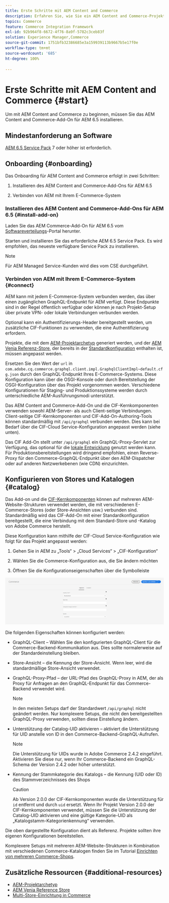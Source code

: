 ```yaml
---
title: Erste Schritte mit AEM Content and Commerce
description: Erfahren Sie, wie Sie ein AEM Content and Commerce-Projekt bereitstellen.
topics: Commerce
feature: Commerce Integration Framework
exl-id: 92b964f8-6672-4f76-8a9f-5782c3ceb83f
solution: Experience Manager,Commerce
source-git-commit: 1751bfb32386685e3a159939113b9667b5e17f0e
workflow-type: tm+mt
source-wordcount: '685'
ht-degree: 100%

---
```


# Erste Schritte mit AEM Content and Commerce {#start}

Um mit AEM Content and Commerce zu beginnen, müssen Sie das AEM Content and Commerce-Add-On für AEM 6.5 installieren.

## Mindestanforderung an Software

[AEM 6.5 Service Pack](https://experience.adobe.com/#/downloads/content/software-distribution/en/aem.html) 7 oder höher ist erforderlich.

## Onboarding {#onboarding}

Das Onboarding für AEM Content and Commerce erfolgt in zwei Schritten:

1. Installieren des AEM Content and Commerce-Add-Ons für AEM 6.5

2. Verbinden von AEM mit Ihrem E-Commerce-System

### Installieren des AEM Content and Commerce-Add-Ons für AEM 6.5 {#install-add-on}

Laden Sie das AEM Commerce-Add-On für AEM 6.5 vom [Softwareverteilungs](https://experience.adobe.com/#/downloads/content/software-distribution/en/aem.html)-Portal herunter.

Starten und installieren Sie das erforderliche AEM 6.5 Service Pack. Es wird empfohlen, das neueste verfügbare Service Pack zu installieren.

>[!NOTE]
>
>Für AEM Managed Service-Kunden wird dies vom CSE durchgeführt.

### Verbinden von AEM mit Ihrem E-Commerce-System {#connect}

AEM kann mit jedem E-Commerce-System verbunden werden, das über einen zugänglichen GraphQL-Endpunkt für AEM verfügt. Diese Endpunkte sind in der Regel öffentlich verfügbar oder können je nach Projekt-Setup über private VPN- oder lokale Verbindungen verbunden werden.

Optional kann ein Authentifizierungs-Header bereitgestellt werden, um zusätzliche CIF-Funktionen zu verwenden, die eine Authentifizierung erfordern.

Projekte, die mit dem [AEM-Projektarchetyp](https://github.com/adobe/aem-project-archetype) generiert werden, und der [AEM Venia Referenz-Store](https://github.com/adobe/aem-cif-guides-venia), der bereits in der [Standardkonfiguration](https://github.com/adobe/aem-cif-guides-venia/blob/main/ui.config/src/main/content/jcr_root/apps/venia/osgiconfig/config/com.adobe.cq.commerce.graphql.client.impl.GraphqlClientImpl~default.cfg.json) enthalten ist, müssen angepasst werden.

Ersetzen Sie den Wert der `url` in `com.adobe.cq.commerce.graphql.client.impl.GraphqlClientImpl~default.cfg.json` durch den GraphQL-Endpunkt Ihres E-Commerce-Systems. Diese Konfiguration kann über die OSGI-Konsole oder durch Bereitstellung der OSGI-Konfiguration über das Projekt vorgenommen werden. Verschiedene Konfigurationen für Staging- und Produktionssysteme werden durch unterschiedliche AEM-Ausführungsmodi unterstützt.

Das AEM Content and Commerce-Add-On und die CIF-Kernkomponenten verwenden sowohl AEM-Server- als auch Client-seitige Verbindungen. Client-seitige CIF-Kernkomponenten und CIF-Add-On-Authoring-Tools können standardmäßig mit `/api/graphql` verbunden werden. Dies kann bei Bedarf über die CIF-Cloud Service-Konfiguration angepasst werden (siehe unten).

Das CIF Add-On stellt unter `/api/graphql` ein GraphQL-Proxy-Servlet zur Verfügung, das optional für die [lokale Entwicklung](develop.md) genutzt werden kann. Für Produktionsbereitstellungen wird dringend empfohlen, einen Reverse-Proxy für den Commerce-GraphQL-Endpunkt über den AEM-Dispatcher oder auf anderen Netzwerkebenen (wie CDN) einzurichten.

## Konfigurieren von Stores und Katalogen {#catalog}

Das Add-on und die [CIF-Kernkomponenten](https://github.com/adobe/aem-core-cif-components) können auf mehreren AEM-Website-Strukturen verwendet werden, die mit verschiedenen E-Commerce-Stores (oder Store-Ansichten usw.) verbunden sind. Standardmäßig wird das CIF-Add-On mit einer Standardkonfiguration bereitgestellt, die eine Verbindung mit dem Standard-Store und -Katalog von Adobe Commerce herstellt.

Diese Konfiguration kann mithilfe der CIF-Cloud Service-Konfiguration wie folgt für das Projekt angepasst werden:

1. Gehen Sie in AEM zu „Tools“ > „Cloud Services“ > „CIF-Konfiguration“

2. Wählen Sie die Commerce-Konfiguration aus, die Sie ändern möchten

3. Öffnen Sie die Konfigurationseigenschaften über die Symbolleiste

![CIF-Cloud Services-Konfiguration](/help/commerce/cif/assets/cif-cloud-service-config.png)

Die folgenden Eigenschaften können konfiguriert werden:

- GraphQL-Client – Wählen Sie den konfigurierten GraphQL-Client für die Commerce-Backend-Kommunikation aus. Dies sollte normalerweise auf der Standardeinstellung bleiben.
- Store-Ansicht – die Kennung der Store-Ansicht. Wenn leer, wird die standardmäßige Store-Ansicht verwendet.
- GraphQL-Proxy-Pfad – der URL-Pfad des GraphQL-Proxy in AEM, der als Proxy für Anfragen an den GraphQL-Endpunkt für das Commerce-Backend verwendet wird.

  >[!NOTE]
  >
  >In den meisten Setups darf der Standardwert `/api/graphql` nicht geändert werden. Nur komplexere Setups, die nicht den bereitgestellten GraphQL-Proxy verwenden, sollten diese Einstellung ändern.

- Unterstützung der Catalog-UID aktivieren – aktiviert die Unterstützung für UID anstelle von ID in den Commerce-Backend-GraphQL-Aufrufen.

  >[!NOTE]
  >
  >Die Unterstützung für UIDs wurde in Adobe Commerce 2.4.2 eingeführt. Aktivieren Sie diese nur, wenn Ihr Commerce-Backend ein GraphQL-Schema der Version 2.4.2 oder höher unterstützt.

- Kennung der Stammkategorie des Katalogs – die Kennung (UID oder ID) des Stammverzeichnisses des Shops

  >[!CAUTION]
  >
  >Ab Version 2.0.0 der CIF-Kernkomponenten wurde die Unterstützung für `id` entfernt und durch `uid` ersetzt. Wenn Ihr Projekt Version 2.0.0 der CIF-Kernkomponenten verwendet, müssen Sie die Unterstützung der Catalog-UID aktivieren und eine gültige Kategorie-UID als „Katalogstamm-Kategorienkennung“ verwenden.

Die oben dargestellte Konfiguration dient als Referenz. Projekte sollten ihre eigenen Konfigurationen bereitstellen.

Komplexere Setups mit mehreren AEM-Website-Strukturen in Kombination mit verschiedenen Commerce-Katalogen finden Sie im Tutorial [Einrichten von mehreren Commerce-Shops](configuring/multi-store-setup.md).

## Zusätzliche Ressourcen {#additional-resources}

- [AEM-Projektarchetyp](https://github.com/adobe/aem-project-archetype)
- [AEM Venia Reference Store](https://github.com/adobe/aem-cif-guides-venia)
- [Multi-Store-Einrichtung in Commerce](configuring/multi-store-setup.md)
